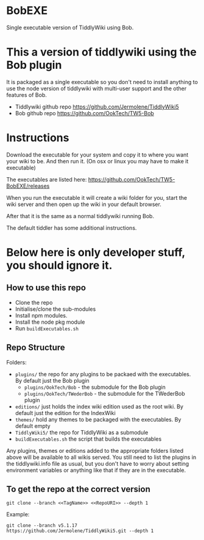 # BobEXE

Single executable version of TiddlyWiki using Bob.

# This a version of tiddlywiki using the Bob plugin

It is packaged as a single executable so you don't need to install anything to
use the node version of tiddlywiki with multi-user support and the other
features of Bob.

- Tiddlywiki github repo https://github.com/Jermolene/TiddlyWiki5
- Bob github repo https://github.com/OokTech/TW5-Bob

# Instructions

Download the executable for your system and copy it to where you want your wiki
to be. And then run it. (On osx or linux you may have to make it executable)

The executables are listed here: https://github.com/OokTech/TW5-BobEXE/releases

When you run the executable it will create a wiki folder for you, start the
wiki server and then open up the wiki in your default browser.

After that it is the same as a normal tiddlywiki running Bob.

The default tiddler has some additional instructions.

# Below here is only developer stuff, you should ignore it.

## How to use this repo

- Clone the repo
- Initialise/clone the sub-modules
- Install npm modules.
- Install the node pkg module
- Run `buildExecutables.sh`

## Repo Structure

Folders:

- `plugins/` the repo for any plugins to be packaed with the executables. By default just the Bob plugin
  - `plugins/OokTech/Bob` - the submodule for the Bob plugin
  - `plugins/OokTech/TWederBob` - the submodule for the TWederBob plugin
- `editions/` just holds the index wiki edition used as the root wiki. By default just the edition for the IndexWiki
- `themes/` hold any themes to be packaged with the executables. By default empty
- `TiddlyWiki5/` the repo for TiddlyWiki as a submodule
- `buildExecutables.sh` the script that builds the executables

Any plugins, themes or editions added to the appropriate folders listed above
will be available to all wikis served. You still need to list the plugins in
the tiddlywiki.info file as usual, but you don't have to worry about setting
environment variables or anything like that if they are in the executable.

## To get the repo at the correct version

```
git clone --branch <<TagName>> <<RepoURI>> --depth 1
```

Example:

```
git clone --branch v5.1.17 https://github.com/Jermolene/TiddlyWiki5.git --depth 1
```
